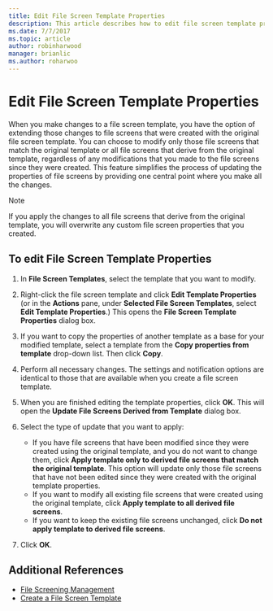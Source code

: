 ```yaml
---
title: Edit File Screen Template Properties
description: This article describes how to edit file screen template properties
ms.date: 7/7/2017
ms.topic: article
author: robinharwood
manager: brianlic
ms.author: roharwoo
---
```

# Edit File Screen Template Properties

When you make changes to a file screen template, you have the option of extending those changes to file screens that were created with the original file screen template. You can choose to modify only those file screens that match the original template or all file screens that derive from the original template, regardless of any modifications that you made to the file screens since they were created. This feature simplifies the process of updating the properties of file screens by providing one central point where you make all the changes.

> [!Note]
> If you apply the changes to all file screens that derive from the original template, you will overwrite any custom file screen properties that you created.

## To edit File Screen Template Properties

1.  In **File Screen Templates**, select the template that you want to modify.

2.  Right-click the file screen template and click **Edit Template Properties** (or in the **Actions** pane, under **Selected File Screen Templates**, select **Edit Template Properties**.) This opens the **File Screen Template Properties** dialog box.

3.  If you want to copy the properties of another template as a base for your modified template, select a template from the **Copy properties from template** drop-down list. Then click **Copy**.

4.  Perform all necessary changes. The settings and notification options are identical to those that are available when you create a file screen template.

5.  When you are finished editing the template properties, click **OK**. This will open the **Update File Screens Derived from Template** dialog box.

6.  Select the type of update that you want to apply:

    -   If you have file screens that have been modified since they were created using the original template, and you do not want to change them, click **Apply template only to derived file screens that match the original template**. This option will update only those file screens that have not been edited since they were created with the original template properties.
    -   If you want to modify all existing file screens that were created using the original template, click **Apply template to all derived file screens**.
    -   If you want to keep the existing file screens unchanged, click **Do not apply template to derived file screens**.

7.  Click **OK**.

## Additional References

-   [File Screening Management](file-screening-management.md)
-   [Create a File Screen Template](create-file-screen-template.md)



